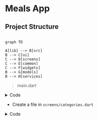 # Meals App

## Project Structure

```mermaid

graph TD

A[lib] --> B[src]
B --> C[ui]
C --> D[screens]
C --> E[common]
C --> F[widgets]
B --> G[models]
B --> H[services]

```

> main.dart

<details>
  <summary>Code</summary>

```dart
// This is the main dart file
// IMPORTS
import 'package:flutter/material.dart';
// Screens
import 'package:meals_app/src/ui/screens/categories.dart';

void main() {
  runApp(
    MaterialApp(
      theme: ThemeData().copyWith(
        scaffoldBackgroundColor: const Color.fromARGB(255, 255, 94, 7),
        cardColor: Colors.amberAccent,
        // textTheme: GoogleFonts.latoTextTheme(),
      ),
      home: const CategoriesScreen(),
    ),
  );
}

```  
</details>

* Create a file in `screens/categories.dart`

<details>
  <summary>Code</summary>

```dart

```  
</details>
